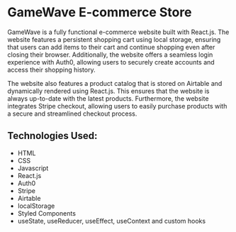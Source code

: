 # GameWave E-commerce Store

GameWave is a fully functional e-commerce website built with React.js. The website features a persistent shopping cart using local storage, ensuring that users can add items to their cart and continue shopping even after closing their browser. Additionally, the website offers a seamless login experience with Auth0, allowing users to securely create accounts and access their shopping history.

The website also features a product catalog that is stored on Airtable and dynamically rendered using React.js. This ensures that the website is always up-to-date with the latest products. Furthermore, the website integrates Stripe checkout, allowing users to easily purchase products with a secure and streamlined checkout process.

## Technologies Used:
- HTML
- CSS
- Javascript
- React.js
- Auth0
- Stripe
- Airtable
- localStorage
- Styled Components
- useState, useReducer, useEffect, useContext and custom hooks
